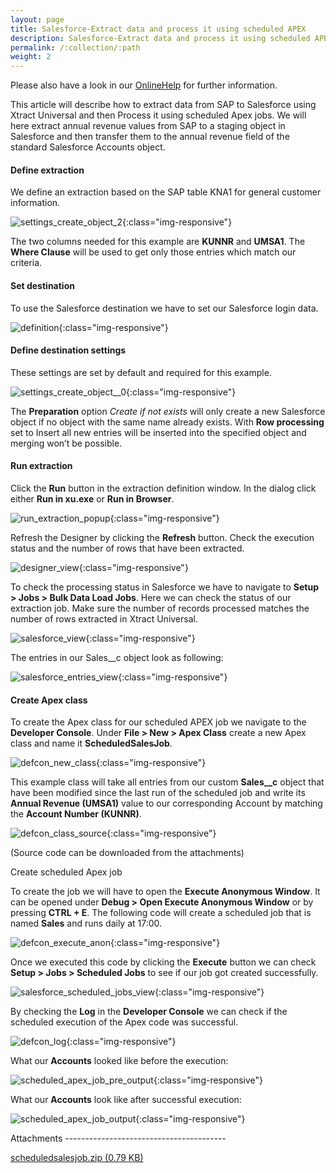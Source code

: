 ```yaml
---
layout: page
title: Salesforce-Extract data and process it using scheduled APEX
description: Salesforce-Extract data and process it using scheduled APEX
permalink: /:collection/:path
weight: 2
---
```


Please also have a look in our [OnlineHelp](https://help.theobald-software.com/en/) for further information.

This article will describe how to extract data from SAP to Salesforce using Xtract Universal and then Process it using scheduled Apex jobs. We will here extract annual revenue values from SAP to a staging object in Salesforce and then transfer them to the annual revenue field of the standard Salesforce Accounts object.

#### Define extraction 

We define an extraction based on the SAP table KNA1 for general customer information.

![settings_create_object_2](/img/contents/settings_create_object_2.PNG){:class="img-responsive"}

The two columns needed for this example are **KUNNR** and **UMSA1**. The **Where Clause** will be used to get only those entries which match our criteria.

#### Set destination
 

To use the Salesforce destination we have to set our Salesforce login data.

![definition](/img/contents/definition.PNG){:class="img-responsive"}

#### Define destination settings 

These settings are set by default and required for this example.

![settings_create_object__0](/img/contents/settings_create_object__0.PNG){:class="img-responsive"}

The **Preparation** option *Create if not exists* will only create a new Salesforce object if no object with the same name already exists. With **Row processing** set to Insert all new entries will be inserted into the specified object and merging won’t be possible.

#### Run extraction 

Click the **Run** button in the extraction definition window. In the dialog click either **Run in xu.exe** or **Run in Browser**.

![run_extraction_popup](/img/contents/run_extraction_popup.PNG){:class="img-responsive"}

Refresh the Designer by clicking the **Refresh** button. Check the execution status and the number of rows that have been extracted.

![designer_view](/img/contents/designer_view.PNG){:class="img-responsive"}

To check the processing status in Salesforce we have to navigate to **Setup > Jobs > Bulk Data Load Jobs**. Here we can check the status of our extraction job. Make sure the number of records processed matches the number of rows extracted in Xtract Universal.


![salesforce_view](/img/contents/salesforce_view.PNG){:class="img-responsive"}

The entries in our Sales__c object look as following:

![salesforce_entries_view](/img/contents/salesforce_entries_view.PNG){:class="img-responsive"}

#### Create Apex class
 
To create the Apex class for our scheduled APEX job we navigate to the **Developer Console**. Under **File > New > Apex Class** create a new Apex class and name it **ScheduledSalesJob**.


![defcon_new_class](/img/contents/defcon_new_class.PNG){:class="img-responsive"}

This example class will take all entries from our custom **Sales__c** object that have been modified since the last run of the scheduled job and write its **Annual Revenue (UMSA1)** value to our corresponding Account by matching the **Account Number (KUNNR)**.

![defcon_class_source](/img/contents/defcon_class_source.PNG){:class="img-responsive"}

(Source code can be downloaded from the attachments)

Create scheduled Apex job
 

To create the job we will have to open the **Execute Anonymous Window**. It can be opened under **Debug > Open Execute Anonymous Window** or by pressing **CTRL + E**. The following code will create a scheduled job that is named **Sales** and runs daily at 17:00.

![defcon_execute_anon](/img/contents/defcon_execute_anon.PNG){:class="img-responsive"}

Once we executed this code by clicking the **Execute** button we can check **Setup > Jobs > Scheduled Jobs** to see if our job got created successfully.

![salesforce_scheduled_jobs_view](/img/contents/salesforce_scheduled_jobs_view.PNG){:class="img-responsive"}

By checking the **Log** in the **Developer Console** we can check if the scheduled execution of the Apex code was successful.

![defcon_log](/img/contents/defcon_log.PNG){:class="img-responsive"}

What our **Accounts** looked like before the execution:

![scheduled_apex_job_pre_output](/img/contents/scheduled_apex_job_pre_output.PNG){:class="img-responsive"}

What our **Accounts** look like after successful execution:

![scheduled_apex_job_output](/img/contents/scheduled_apex_job_output.PNG){:class="img-responsive"}

Attachments	 	----------------------------------------

[scheduledsalesjob.zip (0.79 KB)](/files/scheduledsalesjob.zip)